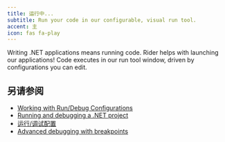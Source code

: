 ```yaml
---
title: 运行中...
subtitle: Run your code in our configurable, visual run tool.
accent: 主
icon: fas fa-play
---
```


Writing .NET applications means running code. Rider helps with launching our applications! Code executes in our run tool window, driven by configurations you can edit.

## 另请参阅
- [Working with Run/Debug Configurations](https://www.jetbrains.com/help/rider/Run_Debug_Configuration.html)
- [Running and debugging a .NET project](https://blog.jetbrains.com/dotnet/2017/08/21/running-debugging-net-project-rider/)
- [运行/调试配置](https://blog.jetbrains.com/dotnet/2017/08/23/rundebug-configurations-rider/)
- [Advanced debugging with breakpoints](https://blog.jetbrains.com/dotnet/2017/08/28/rider-advanced-debugging-breakpoints/)
